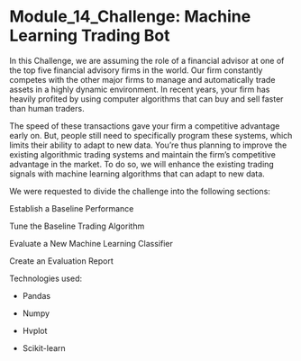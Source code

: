 # Module_14_Challenge: Machine Learning Trading Bot
In this Challenge, we are assuming the role of a financial advisor at one of the top five financial advisory firms in the world. Our firm constantly competes with the other major firms to manage and automatically trade assets in a highly dynamic environment. In recent years, your firm has heavily profited by using computer algorithms that can buy and sell faster than human traders.

The speed of these transactions gave your firm a competitive advantage early on. But, people still need to specifically program these systems, which limits their ability to adapt to new data. You’re thus planning to improve the existing algorithmic trading systems and maintain the firm’s competitive advantage in the market. To do so, we will  enhance the existing trading signals with machine learning algorithms that can adapt to new data.

We were requested to divide the challenge into the following sections:

Establish a Baseline Performance

Tune the Baseline Trading Algorithm

Evaluate a New Machine Learning Classifier

Create an Evaluation Report

Technologies used:

- Pandas

- Numpy

- Hvplot

- Scikit-learn

